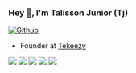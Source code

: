 ### Hey 👋, I'm Talisson Junior (Tj)

[![Github](https://img.shields.io/github/followers/TalissonJuniorr?label=Follow&style=social)](https://github.com/TalissonJuniorr)

- Founder at [Tekeezy](https://www.linkedin.com/company/tekeezy/)

![](https://github-profile-summary-cards.vercel.app/api/cards/profile-details?username=TalissonJuniorr&theme=github)
![](https://github-profile-summary-cards.vercel.app/api/cards/repos-per-language?username=TalissonJuniorr&theme=github)
![](https://github-profile-summary-cards.vercel.app/api/cards/most-commit-language?username=TalissonJuniorr&theme=github)
![](https://github-profile-summary-cards.vercel.app/api/cards/stats?username=TalissonJuniorr&theme=github)
![](https://github-profile-summary-cards.vercel.app/api/cards/productive-time?username=TalissonJuniorr&theme=github)

<!--
**TalissonJuniorr/TalissonJuniorr** is a ✨ _special_ ✨ repository because its `README.md` (this file) appears on your GitHub profile.

Here are some ideas to get you started:

- 🔭 I’m currently working on ...
- 🌱 I’m currently learning ...
- 👯 I’m looking to collaborate on ...
- 🤔 I’m looking for help with ...
- 💬 Ask me about ...
- 📫 How to reach me: ...
- 😄 Pronouns: ...
- ⚡ Fun fact: ...
-->
